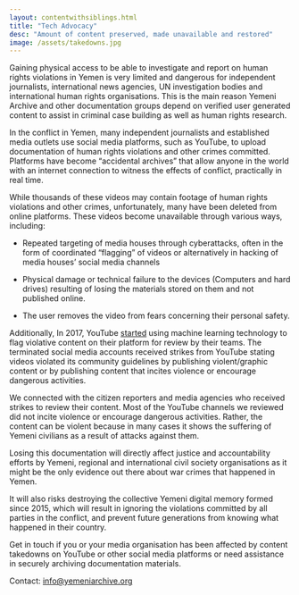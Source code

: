 ```yaml
---
layout: contentwithsiblings.html
title: "Tech Advocacy"
desc: "Amount of content preserved, made unavailable and restored"
image: /assets/takedowns.jpg
---
```


Gaining physical access to be able to investigate and report on human rights violations in Yemen is very limited and dangerous for independent journalists, international news agencies, UN investigation bodies and international human rights organisations. This is the main reason Yemeni Archive and other documentation groups depend on verified user generated content to assist in criminal case building as well as human rights research.

In the conflict in Yemen, many independent journalists and established media outlets use social media platforms, such as YouTube, to upload documentation of human rights violations and other crimes committed. Platforms have become “accidental archives” that allow anyone in the world with an internet connection to witness the effects of conflict, practically in real time.

While thousands of these videos may contain footage of human rights violations and other crimes, unfortunately, many have been deleted from online platforms. These videos become unavailable through various ways, including:

+ Repeated targeting of media houses through cyberattacks, often in the form of coordinated “flagging” of videos or alternatively in hacking of media houses’ social media channels

+ Physical damage or technical failure to the devices (Computers and hard drives) resulting of losing the materials stored on them and not published online.

+ The user removes the video from fears concerning their personal safety.

Additionally, In 2017, YouTube [started](https://youtube.googleblog.com/2018/12/faster-removals-and-tackling-comments.html) using machine learning technology to flag violative content on their platform for review by their teams. The terminated social media accounts received strikes from YouTube stating videos violated its community guidelines by publishing violent/graphic content or by publishing content that incites violence or encourage dangerous activities.

We connected with the citizen reporters and media agencies who received strikes to review their content. Most of the YouTube channels we reviewed did not incite violence or encourage dangerous activities. Rather, the content can be violent because in many cases it shows the suffering of Yemeni civilians as a result of attacks against them.

Losing this documentation will directly affect justice and accountability efforts by Yemeni, regional and international civil society organisations as it might be the only evidence out there about war crimes that happened in Yemen.

It will also risks destroying the collective Yemeni digital memory formed since 2015, which will result in ignoring the violations committed by all parties in the conflict, and prevent future generations from knowing what happened in their country.

Get in touch if you or your media organisation has been affected by content takedowns on YouTube or other social media platforms or need assistance in securely archiving documentation materials.

Contact: info@yemeniarchive.org
